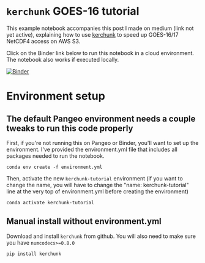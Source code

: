 # `kerchunk` GOES-16 tutorial

This example notebook accompanies this post I made on medium (link not yet active), explaining how to use [kerchunk](https://github.com/fsspec/kerchunk) to speed up GOES-16/17 NetCDF4 access on AWS S3.

Click on the Binder link below to run this notebook in a cloud environment. The notebook also works if executed locally. 

[![Binder](https://binder.pangeo.io/badge_logo.svg)](https://binder.pangeo.io/v2/gh/lsterzinger/fsspec-reference-maker-tutorial/main)

# Environment setup
## The default Pangeo environment needs a couple tweaks to run this code properly

First, if you're not running this on Pangeo or Binder, you'll want to set up the environment. I've provided the environment.yml file that includes all packages needed to run the notebook.
```
conda env create -f environment.yml
```

Then, activate the new `kerchunk-tutorial` environment (if you want to change the name, you will have to change the "name: kerchunk-tutorial" line at the very top of environment.yml before creating the environment)
```
conda activate kerchunk-tutorial
```

## Manual install without environment.yml
Download and install `kerchunk` from github. You will also need to make sure you have `numcodecs>=0.8.0`

```
pip install kerchunk
```
